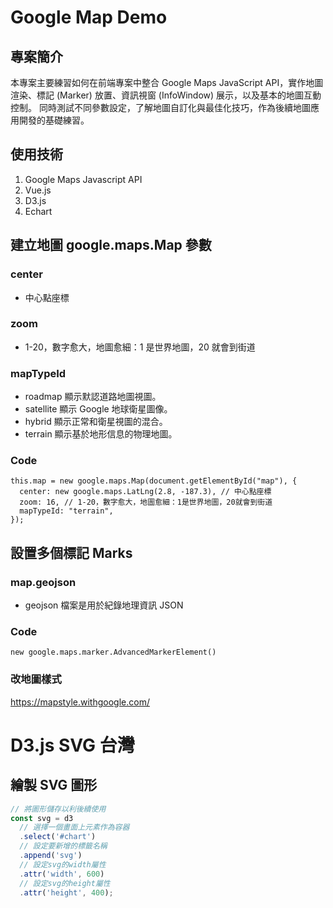 # Google Map Demo

## 專案簡介
本專案主要練習如何在前端專案中整合 Google Maps JavaScript API，實作地圖渲染、標記 (Marker) 放置、資訊視窗 (InfoWindow) 展示，以及基本的地圖互動控制。
同時測試不同參數設定，了解地圖自訂化與最佳化技巧，作為後續地圖應用開發的基礎練習。

## 使用技術

1. Google Maps Javascript API
2. Vue.js
3. D3.js
4. Echart

## 建立地圖 google.maps.Map 參數

### center

- 中心點座標

### zoom

- 1-20，數字愈大，地圖愈細：1 是世界地圖，20 就會到街道

### mapTypeId

- roadmap 顯示默認道路地圖視圖。
- satellite 顯示 Google 地球衛星圖像。
- hybrid 顯示正常和衛星視圖的混合。
- terrain 顯示基於地形信息的物理地圖。

### Code

```
this.map = new google.maps.Map(document.getElementById("map"), {
  center: new google.maps.LatLng(2.8, -187.3), // 中心點座標
  zoom: 16, // 1-20，數字愈大，地圖愈細：1是世界地圖，20就會到街道
  mapTypeId: "terrain",
});
```

## 設置多個標記 Marks

### map.geojson

- geojson 檔案是用於紀錄地理資訊 JSON

### Code

```
new google.maps.marker.AdvancedMarkerElement()
```

### 改地圖樣式

https://mapstyle.withgoogle.com/

# D3.js SVG 台灣

## 繪製 SVG 圖形

```jsx
// 將圖形儲存以利後續使用
const svg = d3
  // 選擇一個畫面上元素作為容器
  .select('#chart')
  // 設定要新增的標籤名稱
  .append('svg')
  // 設定svg的width屬性
  .attr('width', 600)
  // 設定svg的height屬性
  .attr('height', 400);
```
